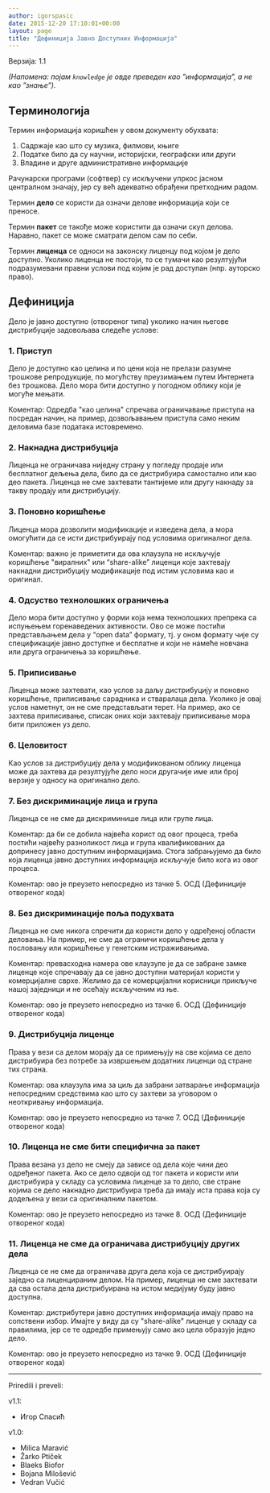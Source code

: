 ```yaml
---
author: igorspasic
date: 2015-12-20 17:10:01+00:00
layout: page
title: "Дефиниција Јавно Доступних Информација"
---
```


Верзија: 1.1

_(Напомена: појам `knowledge` је овде преведен као ”информација”, а не као ”знање”)._

## Tерминологија ##

Термин информација коришћен у овом документу обухвата:

1. Садржаје као што су музика, филмови, књиге
2. Податке било да су научни, историјски, географски или други
3. Владине и друге административне информације

Рачунарски програми (софтвер) су искључени упркос јасном централном значају, јер су већ адекватно обрађени претходним радом.

Термин **дело** се користи да означи делове информација који се преносе.

Термин **пакет** се такође може користити да означи скуп делова. Наравно, пакет се може сматрати делом сам по себи.

Термин **лиценца** се односи на законску лиценцу под којом је дело доступно. Уколико лиценца не постоји, то се тумачи као резултујући подразумевани правни услови под којим је рад доступан (нпр. ауторско право).

## Дефиниција

Дело је јавно доступно (отвореног типа) уколико начин његове дистрибуције задовољава следеће услове:

### 1. Приступ

Дело је доступно као целина и по цени која не прелази разумне трошкове репродукције, по могућству преузимањем путем Интернета без трошкова. Дело мора бити доступно у погодном облику који је могуће мењати.

Коментар: Одредба "као целина" спречава ограничавање приступа на посредан начин, на пример, дозвољавањем приступа само неким деловима базе података истовремено.

### 2. Накнадна дистрибуција

Лиценца не ограничава ниједну страну у погледу продаје или бесплатног дељења дела, било да се дистрибуира самостално или као део пакета. Лиценца не сме захтевати тантијеме или другу накнаду за такву продају или дистрибуцију.

### 3. Поновно коришћење

Лиценца мора дозволити модификације и изведена дела, а мора омогућити да се исти дистрибуирају под условима оригиналног дела.

Kоментар: важно је приметити да ова клаузула не искључује коришћење "виралних" или “share-alike” лиценци које захтевају накнадни дистрибуцију модификације под истим условима као и оригинал.

### 4. Одсуство технолошких ограничења

Дело мора бити доступно у форми која нема технолошких препрека са испуњењем горенаведених активности. Ово се може постићи представљањем дела у “open data” формату, тј. у оном формату чије су спецификације јавно доступне и бесплатне и који не намеће новчана или друга ограничења за коришћење.

### 5. Приписивање

Лиценца може захтевати, као услов за даљу дистрибуцију и поновно коришћење, приписивање сарадника и стваралаца дела. Уколико је овај услов наметнут, он не сме представљати терет. На пример, ако се захтева приписивање, списак оних који захтевају приписивање мора бити приложен уз дело.

### 6. Целовитост

Као услов за дистрибуцију дела у модификованом облику лиценца може да захтева да резултујуће дело носи другачије име или број верзије у односу на оригинално дело.

### 7. Без дискриминације лица и група

Лиценца се не сме да дискриминише лица или групе лица.

Коментар: да би се добила највећа корист од овог процеса, треба постићи највећу разноликост лица и група квалификованих да допринесу јавно доступним информацијама. Стога забрањујемо да било која лиценца јавно доступних информација искључује било кога из овог процеса.

Коментар: ово је преузето непосредно из тачке 5. ОСД (Дефиниције отвореног кода)

### 8. Без дискриминације поља подухвата

Лиценца не сме никога спречити да користи дело у одређеној области деловања. На пример, не сме да ограничи коришћење дела у пословању или коришћење у генетским истраживањима.

Коментар: превасходна намера ове клаузуле је да се забране замке лиценце које спречавају да се јавно доступни материјал користи у комерцијалне сврхе. Желимо да се комерцијални корисници прикључе нашој заједници и не осећају искљученим из ње.

Коментар: ово је преузето непосредно из тачке 6. ОСД (Дефиниције отвореног кода)

### 9. Дистрибуција лиценце

Права у вези са делом морају да се примењују на све којима се дело дистрибуира без потребе за извршењем додатних лиценци од стране тих страна.

Коментар: ова клаузула има за циљ да забрани затварање информација непосредним средствима као што су захтеви за уговором о неоткривању информација.

Коментар: ово је преузето непосредно из тачке 7. ОСД (Дефиниције отвореног кода)

### 10. Лиценца не сме бити специфична за пакет

Права везана уз дело не смеју да зависе од дела које чини део одређеног пакета. Ако се дело одвоји од тог пакета и користи или дистрибуира у складу са условима лиценце за то дело, све стране којима се дело накнадно дистрибуира треба да имају иста права која су додељена у вези са оригиналним пакетом.

Коментар: ово је преузето непосредно из тачке 8. ОСД (Дефиниције отвореног кода)

### 11. Лиценца не сме да ограничава дистрибуцију других дела

Лиценца се не сме да ограничава друга дела која се дистрибуирају заједно са лиценцираним делом. На пример, лиценца не сме захтевати да сва остала дела дистрибуирана на истом медијуму буду јавно доступна.

Коментар: дистрибутери јавно доступних информација имају право на сопствени избор. Имајте у виду да су "share-alike" лиценце у складу са правилима, јер се те одредбе примењују само ако цела образује једно дело.

Коментар: ово је преузето непосредно из тачке 9. ОСД (Дефиниције отвореног кода)

---

Priredili i preveli:

v1.1:

+ Игор Спасић

v1.0:

+ Milica Maravić
+ Žarko Ptiček
+ Blaeks Biofor
+ Bojana Milošević
+ Vedran Vučić
